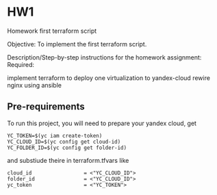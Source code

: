 # HW1 

Homework
first terraform script

Objective:
To implement the first terraform script.


Description/Step-by-step instructions for the homework assignment:
Required:

implement terraform to deploy one virtualization to yandex-cloud
rewire nginx using ansible



## Pre-requirements

To run this project, you will need to prepare your yandex cloud, get 
```
YC_TOKEN=$(yc iam create-token)
YC_CLOUD_ID=$(yc config get cloud-id)
YC_FOLDER_ID=$(yc config get folder-id)
```
and substiude theire in terraform.tfvars like

```
cloud_id                 = <"YC_CLOUD_ID">
folder_id                = <"YC_CLOUD_ID">
yc_token                 = <"YC_TOKEN">

```
